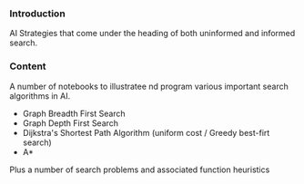 ### Introduction
AI Strategies that come under the heading of both uninformed and
informed search.

###  Content
A number of notebooks to illustratee nd program various important search
algorithms in AI.

- Graph Breadth First Search
- Graph Depth First Search
- Dijkstra's Shortest Path Algorithm (uniform cost / Greedy best-firt
  search)
- A*

Plus a number of search problems and associated function heuristics 
